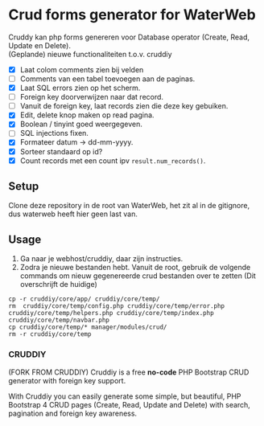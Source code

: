 # Crud forms generator for WaterWeb
Cruddy kan php forms genereren voor Database operator (Create, Read, Update en Delete). \
(Geplande) nieuwe functionaliteiten t.o.v. cruddiy
- [x] Laat colom comments zien bij velden
- [ ] Comments van een tabel toevoegen aan de paginas.
- [x] Laat SQL errors zien op het scherm. 
- [ ] Foreign key doorverwijzen naar dat record.
- [ ] Vanuit de foreign key, laat records zien die deze key gebuiken.
- [x] Edit, delete knop maken op read pagina.
- [x] Boolean / tinyint goed weergegeven. 
- [ ] SQL injections fixen.
- [x] Formateer datum -> dd-mm-yyyy.
- [x] Sorteer standaard op id?
- [x] Count records met een count ipv `result.num_records()`.

## Setup
Clone deze repository in de root van WaterWeb, het zit al in de gitignore, dus waterweb heeft hier geen last van.

## Usage
1. Ga naar je webhost/cruddiy, daar zijn instructies. 
2. Zodra je nieuwe bestanden hebt. Vanuit de root, gebruik de volgende commands om nieuw gegenereerde crud bestanden over te zetten (Dit overschrijft de huidige)
```
cp -r cruddiy/core/app/ cruddiy/core/temp/
rm  cruddiy/core/temp/config.php cruddiy/core/temp/error.php cruddiy/core/temp/helpers.php cruddiy/core/temp/index.php cruddiy/core/temp/navbar.php
cp cruddiy/core/temp/* manager/modules/crud/
rm -r cruddiy/core/temp
```

### CRUDDIY
(FORK FROM CRUDDIY)
Cruddiy is a free **no-code**  PHP Bootstrap CRUD generator with foreign key support.

With Cruddiy you can easily generate some simple, but beautiful, PHP Bootstrap 4 CRUD pages (Create, Read, Update and Delete) with search, pagination and foreign key awareness.
